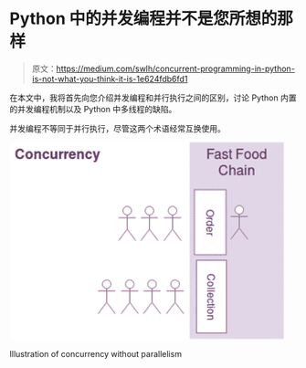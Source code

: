 # Python 中的并发编程并不是您所想的那样

> 原文：<https://medium.com/swlh/concurrent-programming-in-python-is-not-what-you-think-it-is-1e624fdb6fd1>

在本文中，我将首先向您介绍并发编程和并行执行之间的区别，讨论 Python 内置的并发编程机制以及 Python 中多线程的缺陷。

并发编程不等同于并行执行，尽管这两个术语经常互换使用。

![](img/88394ce570300ecc5a7db9c83d1e175f.png)

Illustration of concurrency without parallelism